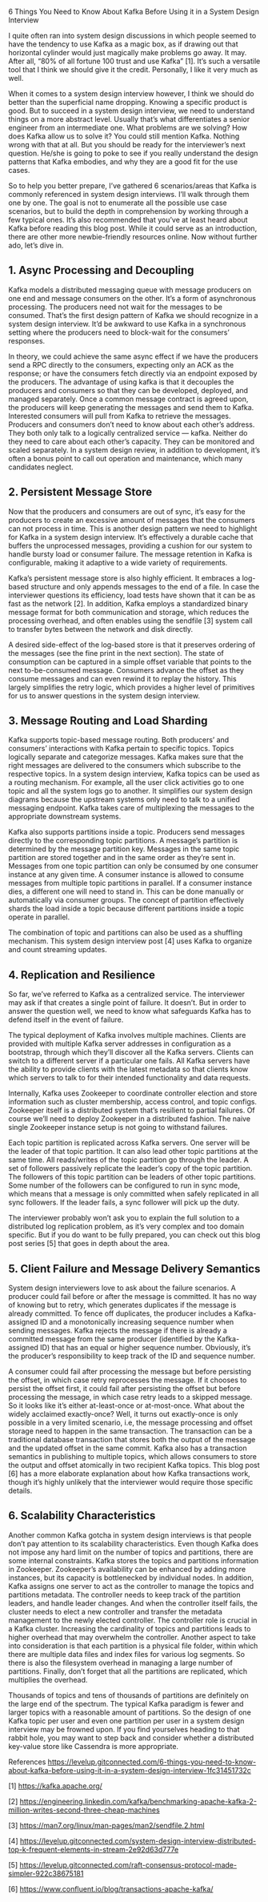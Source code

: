 6 Things You Need to Know About Kafka Before Using it in a System Design Interview

I quite often ran into system design discussions in which people seemed to have the tendency to use Kafka as a magic box, as if drawing out that horizontal cylinder would just magically make problems go away. It may. After all, “80% of all fortune 100 trust and use Kafka” [1]. It’s such a versatile tool that I think we should give it the credit. Personally, I like it very much as well.

When it comes to a system design interview however, I think we should do better than the superficial name dropping. Knowing a specific product is good. But to succeed in a system design interview, we need to understand things on a more abstract level. Usually that’s what differentiates a senior engineer from an intermediate one. What problems are we solving? How does Kafka allow us to solve it? You could still mention Kafka. Nothing wrong with that at all. But you should be ready for the interviewer’s next question. He/she is going to poke to see if you really understand the design patterns that Kafka embodies, and why they are a good fit for the use cases.

So to help you better prepare, I’ve gathered 6 scenarios/areas that Kafka is commonly referenced in system design interviews. I’ll walk through them one by one. The goal is not to enumerate all the possible use case scenarios, but to build the depth in comprehension by working through a few typical ones. It’s also recommended that you’ve at least heard about Kafka before reading this blog post. While it could serve as an introduction, there are other more newbie-friendly resources online. Now without further ado, let’s dive in.

## 1. Async Processing and Decoupling

Kafka models a distributed messaging queue with message producers on one end and message consumers on the other. It’s a form of asynchronous processing. The producers need not wait for the messages to be consumed. That’s the first design pattern of Kafka we should recognize in a system design interview. It’d be awkward to use Kafka in a synchronous setting where the producers need to block-wait for the consumers’ responses.

In theory, we could achieve the same async effect if we have the producers send a RPC directly to the consumers, expecting only an ACK as the response; or have the consumers fetch directly via an endpoint exposed by the producers. The advantage of using kafka is that it decouples the producers and consumers so that they can be developed, deployed, and managed separately. Once a common message contract is agreed upon, the producers will keep generating the messages and send them to Kafka. Interested consumers will pull from Kafka to retrieve the messages. Producers and consumers don’t need to know about each other’s address. They both only talk to a logically centralized service — kafka. Neither do they need to care about each other’s capacity. They can be monitored and scaled separately. In a system design review, in addition to development, it’s often a bonus point to call out operation and maintenance, which many candidates neglect.

## 2. Persistent Message Store

Now that the producers and consumers are out of sync, it’s easy for the producers to create an excessive amount of messages that the consumers can not process in time. This is another design pattern we need to highlight for Kafka in a system design interview. It’s effectively a durable cache that buffers the unprocessed messages, providing a cushion for our system to handle bursty load or consumer failure. The message retention in Kafka is configurable, making it adaptive to a wide variety of requirements.

Kafka’s persistent message store is also highly efficient. It embraces a log-based structure and only appends messages to the end of a file. In case the interviewer questions its efficiency, load tests have shown that it can be as fast as the network [2]. In addition, Kafka employs a standardized binary message format for both communication and storage, which reduces the processing overhead, and often enables using the sendfile [3] system call to transfer bytes between the network and disk directly.

A desired side-effect of the log-based store is that it preserves ordering of the messages (see the fine print in the next section). The state of consumption can be captured in a simple offset variable that points to the next to-be-consumed message. Consumers advance the offset as they consume messages and can even rewind it to replay the history. This largely simplifies the retry logic, which provides a higher level of primitives for us to answer questions in the system design interview.

## 3. Message Routing and Load Sharding

Kafka supports topic-based message routing. Both producers’ and consumers’ interactions with Kafka pertain to specific topics. Topics logically separate and categorize messages. Kafka makes sure that the right messages are delivered to the consumers which subscribe to the respective topics. In a system design interview, Kafka topics can be used as a routing mechanism. For example, all the user click activities go to one topic and all the system logs go to another. It simplifies our system design diagrams because the upstream systems only need to talk to a unified messaging endpoint. Kafka takes care of multiplexing the messages to the appropriate downstream systems.

Kafka also supports partitions inside a topic. Producers send messages directly to the corresponding topic partitions. A message’s partition is determined by the message partition key. Messages in the same topic partition are stored together and in the same order as they’re sent in. Messages from one topic partition can only be consumed by one consumer instance at any given time. A consumer instance is allowed to consume messages from multiple topic partitions in parallel. If a consumer instance dies, a different one will need to stand in. This can be done manually or automatically via consumer groups. The concept of partition effectively shards the load inside a topic because different partitions inside a topic operate in parallel.

The combination of topic and partitions can also be used as a shuffling mechanism. This system design interview post [4] uses Kafka to organize and count streaming updates.

## 4. Replication and Resilience

So far, we’ve referred to Kafka as a centralized service. The interviewer may ask if that creates a single point of failure. It doesn’t. But in order to answer the question well, we need to know what safeguards Kafka has to defend itself in the event of failure.

The typical deployment of Kafka involves multiple machines. Clients are provided with multiple Kafka server addresses in configuration as a bootstrap, through which they’ll discover all the Kafka servers. Clients can switch to a different server if a particular one fails. All Kafka servers have the ability to provide clients with the latest metadata so that clients know which servers to talk to for their intended functionality and data requests.

Internally, Kafka uses Zookeeper to coordinate controller election and store information such as cluster membership, access control, and topic configs. Zookeeper itself is a distributed system that’s resilient to partial failures. Of course we’ll need to deploy Zookeeper in a distributed fashion. The naive single Zookeeper instance setup is not going to withstand failures.

Each topic partition is replicated across Kafka servers. One server will be the leader of that topic partition. It can also lead other topic partitions at the same time. All reads/writes of the topic partition go through the leader. A set of followers passively replicate the leader’s copy of the topic partition. The followers of this topic partition can be leaders of other topic partitions. Some number of the followers can be configured to run in sync mode, which means that a message is only committed when safely replicated in all sync followers. If the leader fails, a sync follower will pick up the duty.

The interviewer probably won’t ask you to explain the full solution to a distributed log replication problem, as it’s very complex and too domain specific. But if you do want to be fully prepared, you can check out this blog post series [5] that goes in depth about the area.

## 5. Client Failure and Message Delivery Semantics

System design interviewers love to ask about the failure scenarios. A producer could fail before or after the message is committed. It has no way of knowing but to retry, which generates duplicates if the message is already committed. To fence off duplicates, the producer includes a Kafka-assigned ID and a monotonically increasing sequence number when sending messages. Kafka rejects the message if there is already a committed message from the same producer (identified by the Kafka-assigned ID) that has an equal or higher sequence number. Obviously, it’s the producer’s responsibility to keep track of the ID and sequence number.

A consumer could fail after processing the message but before persisting the offset, in which case retry reprocesses the message. If it chooses to persist the offset first, it could fail after persisting the offset but before processing the message, in which case retry leads to a skipped message. So it looks like it’s either at-least-once or at-most-once. What about the widely acclaimed exactly-once? Well, it turns out exactly-once is only possible in a very limited scenario, i.e, the message processing and offset storage need to happen in the same transaction. The transaction can be a traditional database transaction that stores both the output of the message and the updated offset in the same commit. Kafka also has a transaction semantics in publishing to multiple topics, which allows consumers to store the output and offset atomically in two recipient Kafka topics. This blog post [6] has a more elaborate explanation about how Kafka transactions work, though it’s highly unlikely that the interviewer would require those specific details.

## 6. Scalability Characteristics

Another common Kafka gotcha in system design interviews is that people don’t pay attention to its scalability characteristics. Even though Kafka does not impose any hard limit on the number of topics and partitions, there are some internal constraints. Kafka stores the topics and partitions information in Zookeeper. Zookeeper’s availability can be enhanced by adding more instances, but its capacity is bottlenecked by individual nodes. In addition, Kafka assigns one server to act as the controller to manage the topics and partitions metadata. The controller needs to keep track of the partition leaders, and handle leader changes. And when the controller itself fails, the cluster needs to elect a new controller and transfer the metadata management to the newly elected controller. The controller role is crucial in a Kafka cluster. Increasing the cardinality of topics and partitions leads to higher overhead that may overwhelm the controller. Another aspect to take into consideration is that each partition is a physical file folder, within which there are multiple data files and index files for various log segments. So there is also the filesystem overhead in managing a large number of partitions. Finally, don’t forget that all the partitions are replicated, which multiplies the overhead.

Thousands of topics and tens of thousands of partitions are definitely on the large end of the spectrum. The typical Kafka paradigm is fewer and larger topics with a reasonable amount of partitions. So the design of one Kafka topic per user and even one partition per user in a system design interview may be frowned upon. If you find yourselves heading to that rabbit hole, you may want to step back and consider whether a distributed key-value store like Cassendra is more appropriate.

References
https://levelup.gitconnected.com/6-things-you-need-to-know-about-kafka-before-using-it-in-a-system-design-interview-1fc31451732c

[1] https://kafka.apache.org/

[2] https://engineering.linkedin.com/kafka/benchmarking-apache-kafka-2-million-writes-second-three-cheap-machines

[3] https://man7.org/linux/man-pages/man2/sendfile.2.html

[4] https://levelup.gitconnected.com/system-design-interview-distributed-top-k-frequent-elements-in-stream-2e92d63d777e

[5] https://levelup.gitconnected.com/raft-consensus-protocol-made-simpler-922c38675181

[6] https://www.confluent.io/blog/transactions-apache-kafka/




